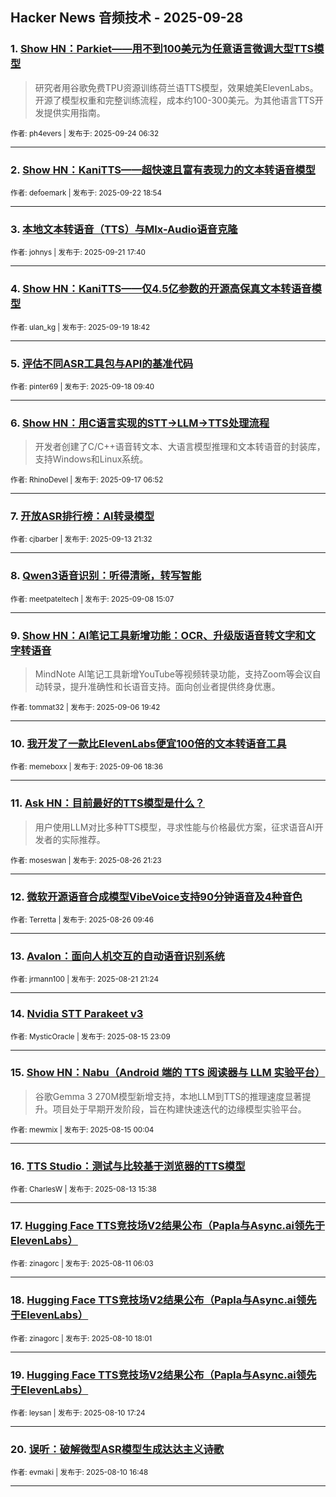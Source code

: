 ## Hacker News 音频技术 - 2025-09-28


### 1. [Show HN：Parkiet——用不到100美元为任意语言微调大型TTS模型](https://news.ycombinator.com/item?id=45357002)
> 研究者用谷歌免费TPU资源训练荷兰语TTS模型，效果媲美ElevenLabs。开源了模型权重和完整训练流程，成本约100-300美元。为其他语言TTS开发提供实用指南。

<sub>作者: ph4evers | 发布于: 2025-09-24 06:32</sub>

---

### 2. [Show HN：KaniTTS——超快速且富有表现力的文本转语音模型](https://news.ycombinator.com/item?id=45337854)

<sub>作者: defoemark | 发布于: 2025-09-22 18:54</sub>

---

### 3. [本地文本转语音（TTS）与Mlx-Audio语音克隆](https://news.ycombinator.com/item?id=45324936)

<sub>作者: johnys | 发布于: 2025-09-21 17:40</sub>

---

### 4. [Show HN：KaniTTS——仅4.5亿参数的开源高保真文本转语音模型](https://news.ycombinator.com/item?id=45304989)

<sub>作者: ulan_kg | 发布于: 2025-09-19 18:42</sub>

---

### 5. [评估不同ASR工具包与API的基准代码](https://news.ycombinator.com/item?id=45287596)

<sub>作者: pinter69 | 发布于: 2025-09-18 09:40</sub>

---

### 6. [Show HN：用C语言实现的STT→LLM→TTS处理流程](https://news.ycombinator.com/item?id=45272639)
> 开发者创建了C/C++语音转文本、大语言模型推理和文本转语音的封装库，支持Windows和Linux系统。

<sub>作者: RhinoDevel | 发布于: 2025-09-17 06:52</sub>

---

### 7. [开放ASR排行榜：AI转录模型](https://news.ycombinator.com/item?id=45235498)

<sub>作者: cjbarber | 发布于: 2025-09-13 21:32</sub>

---

### 8. [Qwen3语音识别：听得清晰，转写智能](https://news.ycombinator.com/item?id=45169263)

<sub>作者: meetpateltech | 发布于: 2025-09-08 15:07</sub>

---

### 9. [Show HN：AI笔记工具新增功能：OCR、升级版语音转文字和文字转语音](https://news.ycombinator.com/item?id=45152280)
> MindNote AI笔记工具新增YouTube等视频转录功能，支持Zoom等会议自动转录，提升准确性和长语音支持。面向创业者提供终身优惠。

<sub>作者: tommat32 | 发布于: 2025-09-06 19:42</sub>

---

### 10. [我开发了一款比ElevenLabs便宜100倍的文本转语音工具](https://news.ycombinator.com/item?id=45151768)

<sub>作者: memeboxx | 发布于: 2025-09-06 18:36</sub>

---

### 11. [Ask HN：目前最好的TTS模型是什么？](https://news.ycombinator.com/item?id=45032508)
> 用户使用LLM对比多种TTS模型，寻求性能与价格最优方案，征求语音AI开发者的实际推荐。

<sub>作者: moseswan | 发布于: 2025-08-26 21:23</sub>

---

### 12. [微软开源语音合成模型VibeVoice支持90分钟语音及4种音色](https://news.ycombinator.com/item?id=45024338)

<sub>作者: Terretta | 发布于: 2025-08-26 09:46</sub>

---

### 13. [Avalon：面向人机交互的自动语音识别系统](https://news.ycombinator.com/item?id=44978277)

<sub>作者: jrmann100 | 发布于: 2025-08-21 21:24</sub>

---

### 14. [Nvidia STT Parakeet v3](https://news.ycombinator.com/item?id=44918313)

<sub>作者: MysticOracle | 发布于: 2025-08-15 23:09</sub>

---

### 15. [Show HN：Nabu（Android 端的 TTS 阅读器与 LLM 实验平台）](https://news.ycombinator.com/item?id=44907170)
> 谷歌Gemma 3 270M模型新增支持，本地LLM到TTS的推理速度显著提升。项目处于早期开发阶段，旨在构建快速迭代的边缘模型实验平台。

<sub>作者: mewmix | 发布于: 2025-08-15 00:04</sub>

---

### 16. [TTS Studio：测试与比较基于浏览器的TTS模型](https://news.ycombinator.com/item?id=44889900)

<sub>作者: CharlesW | 发布于: 2025-08-13 15:38</sub>

---

### 17. [Hugging Face TTS竞技场V2结果公布（Papla与Async.ai领先于ElevenLabs）](https://news.ycombinator.com/item?id=44861142)

<sub>作者: zinagorc | 发布于: 2025-08-11 06:03</sub>

---

### 18. [Hugging Face TTS竞技场V2结果公布（Papla与Async.ai领先于ElevenLabs）](https://news.ycombinator.com/item?id=44856995)

<sub>作者: zinagorc | 发布于: 2025-08-10 18:01</sub>

---

### 19. [Hugging Face TTS竞技场V2结果公布（Papla与Async.ai领先于ElevenLabs）](https://news.ycombinator.com/item?id=44856714)

<sub>作者: leysan | 发布于: 2025-08-10 17:24</sub>

---

### 20. [误听：破解微型ASR模型生成达达主义诗歌](https://news.ycombinator.com/item?id=44856410)

<sub>作者: evmaki | 发布于: 2025-08-10 16:48</sub>

---
